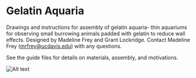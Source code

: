 # Gelatin Aquaria
Drawings and instructions for assembly of gelatin aquaria- thin aquariums for observing small burrowing animals padded with gelatin to reduce wall effects. 
Designed by Madeline Frey and Grant Lockridge. Contact Madeline Frey (mrfrey@ucdavis.edu) with any questions. 

See the guide files for details on materials, assembly, and motivations. 

![Alt text](/Gelatin_aquaria/Drawing_final.jpeg)
